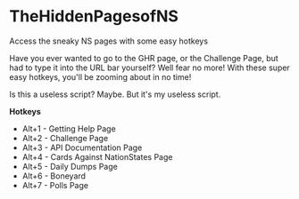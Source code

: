 # TheHiddenPagesofNS
Access the sneaky NS pages with some easy hotkeys

Have you ever wanted to go to the GHR page, or the Challenge Page, but had to type it into the URL bar yourself? Well fear no more! With these super easy hotkeys, you'll be zooming about in no time!

Is this a useless script? Maybe. But it's my useless script.

**Hotkeys**
* Alt+1 - Getting Help Page
* Alt+2 - Challenge Page
* Alt+3 - API Documentation Page
* Alt+4 - Cards Against NationStates Page
* Alt+5 - Daily Dumps Page
* Alt+6 - Boneyard
* Alt+7 - Polls Page
